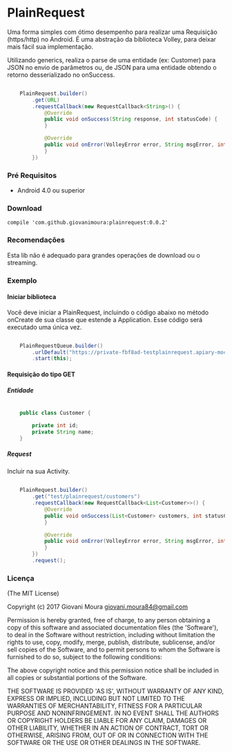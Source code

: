 # PlainRequest

Uma forma simples com ótimo desempenho para realizar uma Requisição (https/http) no Android. É uma abstração da biblioteca Volley, para deixar mais fácil sua implementação.

Utilizando generics, realiza o parse de uma entidade (ex: Customer) para JSON no envio de parâmetros ou, de JSON para uma entidade obtendo o retorno desserializado no onSuccess.

```java

	PlainRequest.builder()
	    .get(URL)
	    .requestCallback(new RequestCallback<String>() {
	        @Override
	        public void onSuccess(String response, int statusCode) {
	        }

	        @Override
	        public void onError(VolleyError error, String msgError, int statusCode) {
	        }
	    })
```

### Pré Requisitos

* Android 4.0 ou superior

### Download

```
compile 'com.github.giovanimoura:plainrequest:0.0.2'
```

### Recomendações

Esta lib não é adequado para grandes operações de download ou o streaming.



### Exemplo

#### Iniciar biblioteca

Você deve iniciar a PlainRequest, incluindo o código abaixo no método onCreate de sua classe que estende a Application. Esse código será executado uma única vez.

```java

    PlainRequestQueue.builder()
        .urlDefault("https://private-fbf8ad-testplainrequest.apiary-mock.com/")
        .start(this);
```

#### Requisição do tipo GET

##### Entidade
```java

	public class Customer {

	    private int id;
	    private String name;
	}

```

##### Request
Incluir na sua Activity.

```java

	PlainRequest.builder()
	    .get("test/plainrequest/customers")
	    .requestCallback(new RequestCallback<List<Customer>>() {
	        @Override
	        public void onSuccess(List<Customer> customers, int statusCode) {
	        }

	        @Override
	        public void onError(VolleyError error, String msgError, int statusCode) {
	        }
	    })
	    .request();
```

### Licença

(The MIT License)

Copyright (c) 2017 Giovani Moura <giovani.moura84@gmail.com>

Permission is hereby granted, free of charge, to any person obtaining
a copy of this software and associated documentation files (the
'Software'), to deal in the Software without restriction, including
without limitation the rights to use, copy, modify, merge, publish,
distribute, sublicense, and/or sell copies of the Software, and to
permit persons to whom the Software is furnished to do so, subject to
the following conditions:

The above copyright notice and this permission notice shall be
included in all copies or substantial portions of the Software.

THE SOFTWARE IS PROVIDED 'AS IS', WITHOUT WARRANTY OF ANY KIND,
EXPRESS OR IMPLIED, INCLUDING BUT NOT LIMITED TO THE WARRANTIES OF
MERCHANTABILITY, FITNESS FOR A PARTICULAR PURPOSE AND NONINFRINGEMENT.
IN NO EVENT SHALL THE AUTHORS OR COPYRIGHT HOLDERS BE LIABLE FOR ANY
CLAIM, DAMAGES OR OTHER LIABILITY, WHETHER IN AN ACTION OF CONTRACT,
TORT OR OTHERWISE, ARISING FROM, OUT OF OR IN CONNECTION WITH THE
SOFTWARE OR THE USE OR OTHER DEALINGS IN THE SOFTWARE.